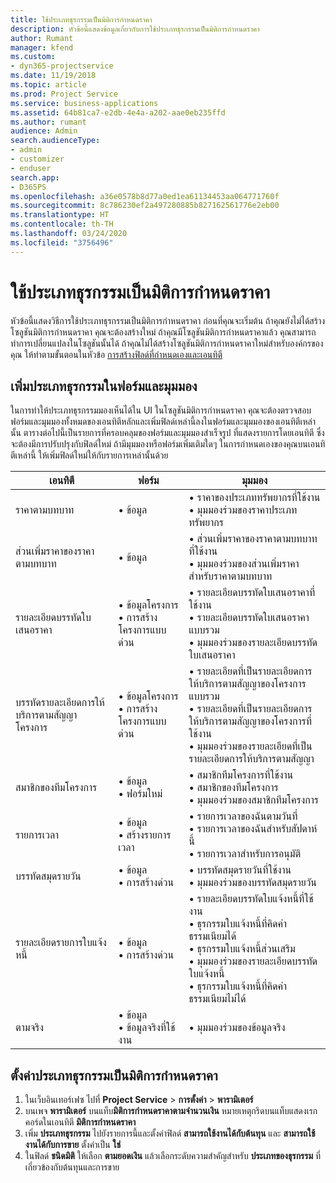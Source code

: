 ```yaml
---
title: ใช้ประเภทธุรกรรมเป็นมิติการกำหนดราคา
description: หัวข้อนี้แสดงข้อมูลเกี่ยวกับการใช้ประเภทธุรกรรมเป็นมิติการกำหนดราคา
author: Rumant
manager: kfend
ms.custom:
- dyn365-projectservice
ms.date: 11/19/2018
ms.topic: article
ms.prod: Project Service
ms.service: business-applications
ms.assetid: 64b81ca7-e2db-4e4a-a202-aae0eb235ffd
ms.author: rumant
audience: Admin
search.audienceType:
- admin
- customizer
- enduser
search.app:
- D365PS
ms.openlocfilehash: a36e0578b8d77a0ed1ea61134453aa064771760f
ms.sourcegitcommit: 8c786230ef2a497280885b827162561776e2eb00
ms.translationtype: HT
ms.contentlocale: th-TH
ms.lasthandoff: 03/24/2020
ms.locfileid: "3756496"
---
```

# <a name="use-transaction-category-as-a-pricing-dimension"></a>ใช้ประเภทธุรกรรมเป็นมิติการกำหนดราคา
หัวข้อนี้แสดงวิธีการใช้ประเภทธุรกรรมเป็นมิติการกำหนดราคา ก่อนที่คุณจะเริ่มต้น ถ้าคุณยังไม่ได้สร้างโซลูชันมิติการกำหนดราคา คุณจะต้องสร้างใหม่ ถ้าคุณมีโซลูชันมิติการกำหนดราคาแล้ว คุณสามารถทำการเปลี่ยนแปลงในโซลูชันนั้นได้ ถ้าคุณไม่ได้สร้างโซลูชันมิติการกำหนดราคาใหม่สำหรับองค์กรของคุณ ให้ทำตามขั้นตอนในหัวข้อ [การสร้างฟิลด์ที่กำหนดเองและเอนทิตี](create-custom-fields-entities.md)

## <a name="add-transaction-category-to-forms-and-views"></a>เพิ่มประเภทธุรกรรมในฟอร์มและมุมมอง
ในการทำให้ประเภทธุรกรรมมองเห็นได้ใน UI ในโซลูชันมิติการกำหนดราคา คุณจะต้องตรวจสอบฟอร์มและมุมมองทั้งหมดของเอนทิตีหลักและเพิ่มฟิลด์เหล่านี้ลงในฟอร์มและมุมมองของเอนทิตีเหล่านั้น
ตารางต่อไปนี้เป็นรายการที่ครอบคลุมของฟอร์มและมุมมองสำเร็จรูป ที่แสดงรายการโดยเอนทิตี ซึ่งจะต้องมีการปรับปรุงกับฟิลด์ใหม่ ถ้ามีมุมมองหรือฟอร์มเพิ่มเติมใดๆ ในการกำหนดเองของคุณบนเอนทิตีเหล่านี้ ให้เพิ่มฟิลด์ใหม่ให้กับรายการเหล่านั้นด้วย

|  เอนทิตี        | ฟอร์ม     |มุมมอง        |
| ------------------------------|---------------------------------|----------------------------------|
|  ราคาตามบทบาท|• ข้อมูล |• ราคาของประเภททรัพยากรที่ใช้งาน<br> • มุมมองร่วมของราคาประเภททรัพยากร|
|  ส่วนเพิ่มราคาของราคาตามบทบาท|• ข้อมูล|• ส่วนเพิ่มราคาของราคาตามบทบาทที่ใช้งาน<br>• มุมมองร่วมของส่วนเพิ่มราคาสำหรับราคาตามบทบาท|
|  รายละเอียดบรรทัดใบเสนอราคา|• ข้อมูลโครงการ<br>• การสร้างโครงการแบบด่วน|• รายละเอียดบรรทัดใบเสนอราคาที่ใช้งาน<br>• รายละเอียดบรรทัดใบเสนอราคาแบบรวม<br>• มุมมองร่วมของรายละเอียดบรรทัดใบเสนอราคา|
|  บรรทัดรายละเอียดการให้บริการตามสัญญาโครงการ|• ข้อมูลโครงการ<br>• การสร้างโครงการแบบด่วน|• รายละเอียดที่เป็นรายละเอียดการให้บริการตามสัญญาของโครงการแบบรวม<br>• รายละเอียดที่เป็นรายละเอียดการให้บริการตามสัญญาของโครงการที่ใช้งาน<br>• มุมมองร่วมของรายละเอียดที่เป็นรายละเอียดการให้บริการตามสัญญา|
|  สมาชิกของทีมโครงการ|• ข้อมูล<br>• ฟอร์มใหม่|• สมาชิกทีมโครงการที่ใช้งาน<br>• สมาชิกของทีมโครงการ<br>• มุมมองร่วมของสมาชิกทีมโครงการ|
|  รายการเวลา|• ข้อมูล<br>• สร้างรายการเวลา|• รายการเวลาของฉันตามวันที่<br>• รายการเวลาของฉันสำหรับสัปดาห์นี้<br>• รายการเวลาสำหรับการอนุมัติ|
|  บรรทัดสมุดรายวัน|• ข้อมูล<br>• การสร้างด่วน|• บรรทัดสมุดรายวันที่ใช้งาน<br>• มุมมองร่วมของบรรทัดสมุดรายวัน|
|  รายละเอียดรายการใบแจ้งหนี้|• ข้อมูล<br>• การสร้างด่วน|• รายละเอียดบรรทัดใบแจ้งหนี้ที่ใช้งาน<br>• ธุรกรรมใบแจ้งหนี้ที่คิดค่าธรรมเนียมได้<br>• ธุรกรรมใบแจ้งหนี้ส่วนเสริม<br>• มุมมองร่วมของรายละเอียดบรรทัดใบแจ้งหนี้<br>• ธุรกรรมใบแจ้งหนี้ที่คิดค่าธรรมเนียมไม่ได้|
|  ตามจริง|• ข้อมูล<br>• ข้อมูลจริงที่ใช้งาน|• มุมมองร่วมของข้อมูลจริง|

## <a name="set-up-transaction-category-as-a-pricing-dimension"></a>ตั้งค่าประเภทธุรกรรมเป็นมิติการกำหนดราคา

1. ในเว็บอินเทอร์เฟซ ไปที่ **Project Service** > **การตั้งค่า** > **พารามิเตอร์** 
2. บนเพจ **พารามิเตอร์** บนแท็บ**มิติการกำหนดราคาตามจำนวนเงิน** หมายเหตุกริดบนแท็บแสดงเรกคอร์ดในเอนทิตี **มิติการกำหนดราคา**
3. เพิ่ม **ประเภทธุรกรรม** ไปยังรายการนี้และตั้งค่าฟิลด์ **สามารถใช้งานได้กับต้นทุน** และ **สามารถใช้งานได้กับการขาย** ตั้งค่าเป็น **ใช่**
4. ในฟิลด์ **ชนิดมิติ** ให้เลือก **ตามยอดเงิน** แล้วเลือกระดับความสำคัญสำหรับ **ประเภทของธุรกรรม** ที่เกี่ยวข้องกับต้นทุนและการขาย
